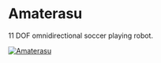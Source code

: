 # Amaterasu
11 DOF omnidirectional soccer playing robot.

[![Amaterasu](https://img.youtube.com/vi/mDpNAB4gDJc/0.jpg)](https://youtu.be/mDpNAB4gDJc)
